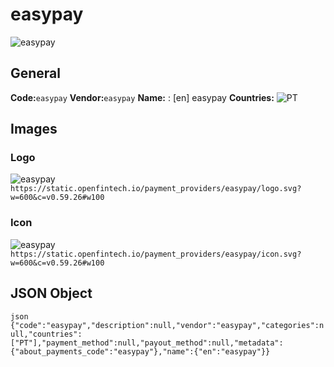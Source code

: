 # easypay 
![easypay](https://static.openfintech.io/payment_providers/easypay/logo.svg?w=600&c=v0.59.26#w100) 
## General 
**Code:**`easypay` 
**Vendor:**`easypay` 
**Name:** 
:	[en] easypay 
**Countries:** 
![PT](https://cdnjs.cloudflare.com/ajax/libs/flag-icon-css/3.3.0/flags/4x3/PT.svg#w24) 
 
## Images 
### Logo 
![easypay](https://static.openfintech.io/payment_providers/easypay/logo.svg?w=600&c=v0.59.26#w100) 
``` https://static.openfintech.io/payment_providers/easypay/logo.svg?w=600&c=v0.59.26#w100 ``` 
### Icon 
![easypay](https://static.openfintech.io/payment_providers/easypay/icon.svg?w=600&c=v0.59.26#w100) 
``` https://static.openfintech.io/payment_providers/easypay/icon.svg?w=600&c=v0.59.26#w100 ``` 
## JSON Object 
```json {"code":"easypay","description":null,"vendor":"easypay","categories":null,"countries":["PT"],"payment_method":null,"payout_method":null,"metadata":{"about_payments_code":"easypay"},"name":{"en":"easypay"}} ``` 
